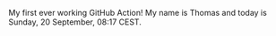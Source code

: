 My first ever working GitHub Action!
My name is Thomas and today is Sunday, 20 September, 08:17 CEST. 
